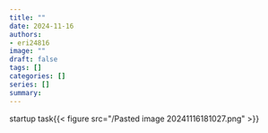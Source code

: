 ```yaml
---
title: ""
date: 2024-11-16
authors: 
- eri24816
image: ""
draft: false
tags: []
categories: []
series: []
summary: 
---
```

startup task{{< figure src="/Pasted image 20241116181027.png"  >}}